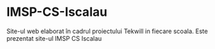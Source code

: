 # IMSP-CS-Iscalau
Site-ul  web elaborat în cadrul proiectului Tekwill in fiecare scoala. Este prezentat site-ul IMSP CS Iscalau

